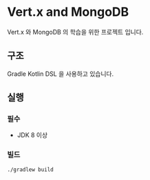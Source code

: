 # Vert.x and MongoDB

Vert.x 와 MongoDB 의 학습을 위한 프로젝트 입니다.

## 구조

Gradle Kotlin DSL 을 사용하고 있습니다.

## 실행

### 필수

- JDK 8 이상

### 빌드

```bash
./gradlew build
